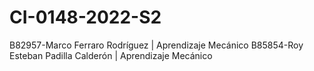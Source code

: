 # CI-0148-2022-S2

B82957-Marco Ferraro Rodríguez | Aprendizaje Mecánico
B85854-Roy Esteban Padilla Calderón | Aprendizaje Mecánico
